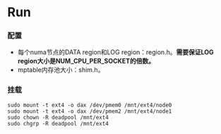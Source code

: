# Run

### 配置

+ 每个numa节点的DATA region和LOG region：region.h。**需要保证LOG region大小是NUM_CPU_PER_SOCKET的倍数。**
+ mptable内存池大小：shim.h。

### 挂载

```
sudo mount -t ext4 -o dax /dev/pmem0 /mnt/ext4/node0
sudo mount -t ext4 -o dax /dev/pmem2 /mnt/ext4/node1
sudo chown -R deadpool /mnt/ext4
sudo chgrp -R deadpool /mnt/ext4
```

